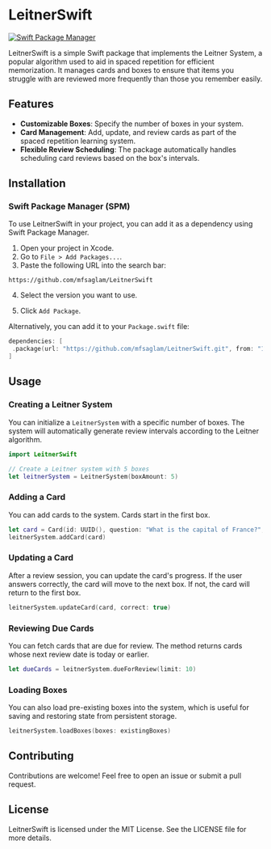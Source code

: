 # LeitnerSwift

[![Swift Package Manager](https://img.shields.io/badge/Swift_Package_Manager-compatible-brightgreen.svg)](https://swift.org/package-manager/)

LeitnerSwift is a simple Swift package that implements the Leitner System, a popular algorithm used to aid in spaced repetition for efficient memorization. It manages cards and boxes to ensure that items you struggle with are reviewed more frequently than those you remember easily.

## Features
- **Customizable Boxes**: Specify the number of boxes in your system.
- **Card Management**: Add, update, and review cards as part of the spaced repetition learning system.
- **Flexible Review Scheduling**: The package automatically handles scheduling card reviews based on the box's intervals.

## Installation

### Swift Package Manager (SPM)

To use LeitnerSwift in your project, you can add it as a dependency using Swift Package Manager.

1. Open your project in Xcode.
2. Go to `File > Add Packages...`.
3. Paste the following URL into the search bar:

```arduino
https://github.com/mfsaglam/LeitnerSwift
```

4. Select the version you want to use.

5. Click `Add Package`.

Alternatively, you can add it to your `Package.swift` file:

```swift
dependencies: [
 .package(url: "https://github.com/mfsaglam/LeitnerSwift.git", from: "1.0.0")
]
```


## Usage
### Creating a Leitner System
You can initialize a `LeitnerSystem` with a specific number of boxes. The system will automatically generate review intervals according to the Leitner algorithm.

```swift
import LeitnerSwift

// Create a Leitner system with 5 boxes
let leitnerSystem = LeitnerSystem(boxAmount: 5)
```
### Adding a Card
You can add cards to the system. Cards start in the first box.

```swift
let card = Card(id: UUID(), question: "What is the capital of France?", answer: "Paris")
leitnerSystem.addCard(card)
```

### Updating a Card
After a review session, you can update the card's progress. If the user answers correctly, the card will move to the next box. If not, the card will return to the first box.

```swift
leitnerSystem.updateCard(card, correct: true)
```
### Reviewing Due Cards
You can fetch cards that are due for review. The method returns cards whose next review date is today or earlier.

```swift
let dueCards = leitnerSystem.dueForReview(limit: 10)
```


### Loading Boxes
You can also load pre-existing boxes into the system, which is useful for saving and restoring state from persistent storage.

```swift
leitnerSystem.loadBoxes(boxes: existingBoxes)
```


## Contributing
Contributions are welcome! Feel free to open an issue or submit a pull request.

## License
LeitnerSwift is licensed under the MIT License. See the LICENSE file for more details.
